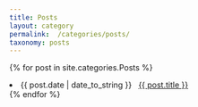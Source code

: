 ```yaml
---
title: Posts
layout: category
permalink:  /categories/posts/
taxonomy: posts
---
```


{% for post in site.categories.Posts %}
 <li><span>{{ post.date | date_to_string }}</span> &nbsp; <a href="{{ site.baseurl }}{{ post.url }}">{{ post.title }}</a></li>
{% endfor %}